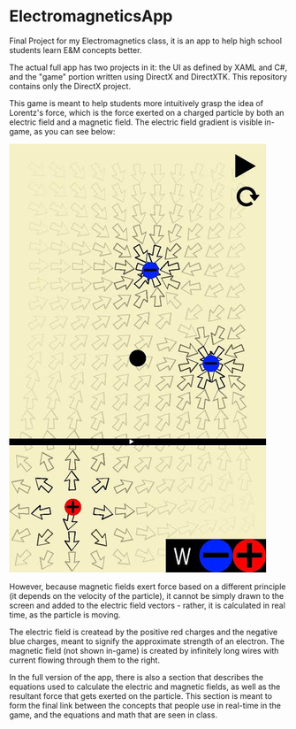 # ElectromagneticsApp
Final Project for my Electromagnetics class, it is an app to help high school students learn E&amp;M concepts better.

The actual full app has two projects in it: the UI as defined by XAML and C#, and the "game" portion written using DirectX and DirectXTK.  This repository contains only the DirectX project.

This game is meant to help students more intuitively grasp the idea of Lorentz's force, which is the force exerted on a charged particle by both an electric field and a magnetic field.  The electric field gradient is visible in-game, as you can see below:

![screenshot of the game](/Images/game_snapshot.jpg)

However, because magnetic fields exert force based on a different principle (it depends on the velocity of the particle), it cannot be simply drawn to the screen and added to the electric field vectors - rather, it is calculated in real time, as the particle is moving.

The electric field is createad by the positive red charges and the negative blue charges, meant to signify the approximate strength of an electron.  The magnetic field (not shown in-game) is created by infinitely long wires with current flowing through them to the right.

In the full version of the app, there is also a section that describes the equations used to calculate the electric and magnetic fields, as well as the resultant force that gets exerted on the particle.  This section is meant to form the final link between the concepts that people use in real-time in the game, and the equations and math that are seen in class.
